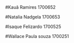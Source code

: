 #Kauã Ramires 1700652

#Natalia Nadgela 1700653

#Isaque Felizardo 1700525

#Wallace Paula souza 1700251
